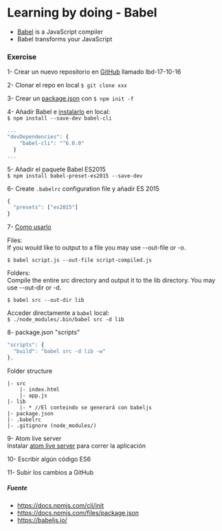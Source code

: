 # Learning by doing - Babel

- [Babel](https://babeljs.io/) is a JavaScript compiler
- Babel transforms your JavaScript

### Exercise
1- Crear un nuevo repositorio en [GitHub](https://github.com/) llamado lbd-17-10-16   

2- Clonar el repo en local `$ git clone xxx`  

3- Crear un [package.json](https://docs.npmjs.com/files/package.json) con `$ npm init -f`   

4- Añadir Babel e [instalarlo](https://babeljs.io/docs/setup/#installation) en local:   
`$ npm install --save-dev babel-cli`   

```javascript  
...
"devDependencies": {
    "babel-cli": "^6.0.0"
  }
...
```
5- Añadir el paquete Babel ES2015  
`$ npm install babel-preset-es2015 --save-dev`  

6- Create `.babelrc` configuration file y añadir ES 2015   
```javascript
{
  "presets": ["es2015"]
}
```
7- [Como usarlo  ](https://babeljs.io/docs/usage/cli/)  

Files:  
If you would like to output to a file you may use --out-file or -o.   

`$ babel script.js --out-file script-compiled.js`   

Folders:   
Compile the entire src directory and output it to the lib directory. You may use --out-dir or -d.   

`$ babel src --out-dir lib`   


Acceder directamente a `babel` local:   
`$ ./node_modules/.bin/babel src -d lib`  

8- package.json "scripts"   

```javascript
"scripts": {
  "build": "babel src -d lib -w"
},
```

Folder structure
```
|- src 
    |- index.html
    |- app.js
|- lib 
    |- * //El conteindo se generará con babeljs
|- package.json
|- .babelrc
|- .gitignore (node_modules/)  
```

9- Atom live server  
Instalar [atom live server](https://atom.io/packages/atom-live-server) para correr la aplicación

10- Escribir algún código ES6   


11- Subir los cambios a GitHub  

##### Fuente
- https://docs.npmjs.com/cli/init
- https://docs.npmjs.com/files/package.json
- https://babeljs.io/
